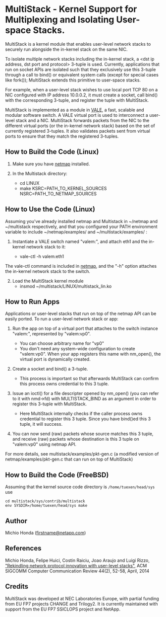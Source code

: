 # MultiStack - Kernel Support for Multiplexing and Isolating User-space Stacks.

MultiStack is a kernel module that enables user-level network stacks to securely run alongside the in-kernel stack on the same NIC.

To isolate multiple network stacks including the in-kernel stack, a <dst ip address, dst port and protocol> 3-tuple is used. Currently, applications that run on socket APIs are isolated such that they exclusively use this 3-tuple through a call to bind() or equivalent system calls (except for special cases like fork()); MultiStack extends this primitive to user-space stacks.

For example, when a user-level stack wishes to use local port TCP 80 on a NIC configured with IP address 10.0.0.2, it must create a socket, call bind() with the corresponding 3-tuple, and register the tuple with MultiStack.

MultiStack is implemented as a module in [VALE](http://info.iet.unipi.it/~luigi/netmap/), a fast, scalable and modular software switch. A VALE virtual port is used to interconnect a user-level stack and a NIC. MultiStack forwards packets from the NIC to the different virtual ports (or the in-kernel network stack) based on the set of currently registered 3-tuples. It also validates packets sent from virtual ports to ensure that they match the registered 3-tuples.

## How to Build the Code (Linux)

1. Make sure you have [netmap](http://info.iet.unipi.it/~luigi/netmap/) installed.

2. In the Multistack directory:
	- cd LINUX
	- make KSRC=PATH_TO_KERNEL_SOURCES NSRC=PATH_TO_NETMAP_SOURCES
	
	
## How to Use the Code (Linux)

Assuming you've already installed netmap and Multistack in ~/netmap and ~/multistack respectively, and that you configured your PATH environment variable to include ~/netmap/examples/ and ~/multistack/examples/ : 

1. Instantiate a VALE switch named "valem:", and attach eth1 and the in-kernel network stack to it:

	- vale-ctl -h valem:eth1

The vale-ctl command is included in [netmap](http://info.iet.unipi.it/~luigi/netmap/), and the "-h" option attaches the in-kernel network stack to the switch.
	
2. Load the MultiStack kernel module
	- insmod ~/multistack/LINUX/multistack_lin.ko
	
## How to Run Apps

Applications or user-level stacks that run on top of the netmap API can be easily ported. To run a user-level network stack or app:

1. Run the app on top of a virtual port that attaches to the switch instance "valem:", represented by "valem:vp0".
	- You can choose arbitrary name for "vp0"
	- You don't need any system-wide configuration to create "valem:vp0". When your app registers this name with nm_open(), the virtual port is dynamically created.

2. Create a socket and bind() a 3-tuple.
	- This process is important so that afterwards MultiStack can confirm this process owns credential to this 3 tuple.

3. Issue an ioctl() for a file descripter opened by nm_open() (you can refer to it with nmd->fd) with MULTISTACK_BIND as an argument in order to register this 3-tuple with MultiStack.
	- Here MultiStack internally checks if the caller process owns credential to register this 3 tuple. Since you have bind()ed this 3 tuple, it will success.
	
4. You can now send (raw) packets whose source matches this 3 tuple, and receive (raw) packets whose destination is this 3 tuple on "valem:vp0" using netmap API.

For more details, see multistack/examples/pkt-gen.c (a modified version of netmap/examples/pkt-gen.c that can run on top of MultiStack)
	
## How to Build the Code (FreeBSD)

Assuming that the kernel source code directory is `/home/tuexen/head/sys` use
````
cd multistack/sys/contrib/multistack
env SYSDIR=/home/tuexen/head/sys make
````
## Author

Michio Honda (firstname@netapp.com)


## References

Michio Honda, Felipe Huici, Costin Raiciu, Joao Araujo and Luigi Rizzo, ["Rekindling network protocol innovation with user-level stacks"](http://www.sigcomm.org/sites/default/files/ccr/papers/2014/April/0000000-0000006.pdf), ACM SIGCOMM Computer Communication Review 44(2), 52-58, April, 2014


## Credits

MultiStack was developed at NEC Laboratories Europe, with partial funding from EU FP7 projects CHANGE and Trilogy2. It is currently maintained with support from the EU FP7 SSICLOPS project and NetApp.
